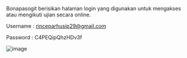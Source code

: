 Bonapasogit berisikan halaman login yang digunakan untuk mengakses atau mengikuti ujian secara online. 

Username : rinceparhusip29@gmail.com

Password : C4PEQipQhzHDv3f

![image](https://user-images.githubusercontent.com/83819486/117451812-362ac200-af6d-11eb-955c-5da8653d7558.png)

